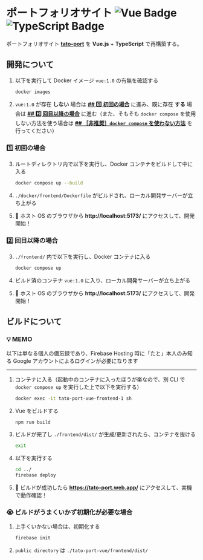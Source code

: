 # ポートフォリオサイト ![Vue Badge](https://img.shields.io/badge/Vue.js-4FC08D?logo=vuedotjs&logoColor=%23FFFFFF) ![TypeScript Badge](https://img.shields.io/badge/TypeScript-007ACC.svg?logo=typescript&logoColor=%23FFFFFF)

ポートフォリオサイト [**tato-port**](https://github.com/otTATto/tato-port) を **Vue.js** + **TypeScript** で再構築する。

## 開発について

1. 以下を実行して Docker イメージ `vue:1.0` の有無を確認する

    ```bash
    docker images
    ```

2. `vue:1.0` が存在 **しない** 場合は [**## 1️⃣ 初回の場合**](#1️⃣-初回の場合) に進み、既に存在 **する** 場合は [**## 2️⃣ 回目以降の場合**](#2️⃣-回目以降の場合) に進む（また、そもそも `docker compose` を使用しない方法を使う場合は [**## ［非推奨］`docker compose` を使わない方法**](#非推奨docker-compose-を使わない方法) を行ってください）

### 1️⃣ 初回の場合

3. ルートディレクトリ内で以下を実行し、Docker コンテナをビルドして中に入る

    ```bash
    docker compose up --build
    ```

4. `./docker/frontend/Dockerfile` がビルドされ、ローカル開発サーバーが立ち上がる
5. 🎉 ホスト OS のブラウザから **http://localhost:5173/** にアクセスして、開発開始！

### 2️⃣ 回目以降の場合

3. `./frontend/` 内で以下を実行し、Docker コンテナに入る

    ```bash
    docker compose up
    ```

4. ビルド済のコンテナ `vue:1.0` に入り、ローカル開発サーバーが立ち上がる
5. 🎉 ホスト OS のブラウザから **http://localhost:5173/** にアクセスして、開発開始！

## ビルドについて

### 💡 MEMO

以下は単なる個人の備忘録であり、Firebase Hosting 時に「たと」本人のみ知る Google アカウントによるログインが必要になります

---

1. コンテナに入る（起動中のコンテナに入ったほうが楽なので、別 CLI で `docker compose up` を実行した上で以下を実行する）

    ```bash
    docker exec -it tato-port-vue-frontend-1 sh
    ```

2. Vue をビルドする

    ```bash
    npm run build
    ```

3. ビルドが完了し `./frontend/dist/` が生成/更新されたら、コンテナを抜ける

    ```bash
    exit
    ```

4. 以下を実行する

    ```bash
    cd ../
    firebase deploy
    ```

5. 🎉 ビルドが成功したら **https://tato-port.web.app/** にアクセスして、実機で動作確認！

### 😭 ビルドがうまくいかず初期化が必要な場合

1.  上手くいかない場合は、初期化する

    ```bash
    firebase init
    ```

2. `public directory` は `./tato-port-vue/frontend/dist/`

